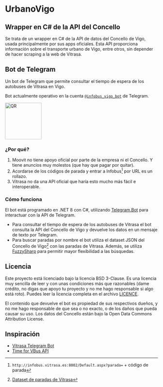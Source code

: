 ﻿# UrbanoVigo

## Wrapper en C# de la API del Concello

Se trata de un wrapper en C# de la API de datos del Concello de Vigo, usada principalmente por
sus apps oficiales. Esta API proporciona información sobre el transporte urbano de Vigo, entre otros,
sin depender de hacer scraping a la web de Vitrasa.

## Bot de Telegram

Un bot de Telegram que permite consultar el tiempo de espera de los autobuses de Vitrasa en Vigo.

Bot actualmente operativo en la cuenta [`@infobus_vigo_bot`](https://t.me/infobus_vigo_bot) de Telegram.

<img src="qr.jpg" alt="QR" width="120" />

### ¿Por qué?

1. Moovit no tiene apoyo oficial por parte de la empresa ni el Concello. Y tiene anuncios muy molestos (que hay que
   pagar por quitar).
2. Acordarse de los códigos de parada y entrar a Infobus[^1] por URL es un rollazo.
3. Vitrasa no da una API oficial que haría esto mucho más fácil e interoperable.

### Cómo funciona

El bot está programado en .NET 8 con C#, utilizando [Telegram.Bot](https://www.nuget.org/packages/Telegram.Bot/19.0.0) para interactuar con la API de Telegram.

- Para consultar el tiempo de espera de los autobuses de Vitrasa el bot consulta la API del Concello de Vigo y
  devuelve los datos en un mensaje de texto por Telegram. 
- Para buscar paradas por nombre el bot utiliza el dataset JSON del Concello de Vigo[^2] con las paradas de Vitrasa.
  Además, se utiliza [FuzzySharp](https://www.nuget.org/packages/FuzzySharp/2.0.2) para permitir mayor flexibilidad a
  las búsquedas.

## Licencia

Este proyecto está licenciado bajo la licencia BSD 3-Clause. Es una licencia muy sencilla de leer y con unas condiciones
más que razonables (dame crédito, no digas que apoyo tu proyecto y no me hago responsable si algo está roto). Puedes
leer la licencia completa en el archivo [LICENCE](LICENCE).

El contenido que devuelve el bot es propiedad de sus respectivos dueños, y no me hago responsable de que sea o no
exacto, o de los daños que pueda causar su uso. Los datos del Concello están bajo la Open Data Commons Attribution
License.

## Inspiración

- [Vitrasa Telegram Bot](https://github.com/dpeite/VitrasaTelegramBot)
- [Time for VBus API](https://github.com/abdonrd/time-for-vbus-api)

[^1]: `http://infobus.vitrasa.es:8002/Default.aspx?parada=` + código de parada
[^2]: [Dataset de paradas de Vitrasa](https://datos.vigo.org/data/transporte/paradas.json)